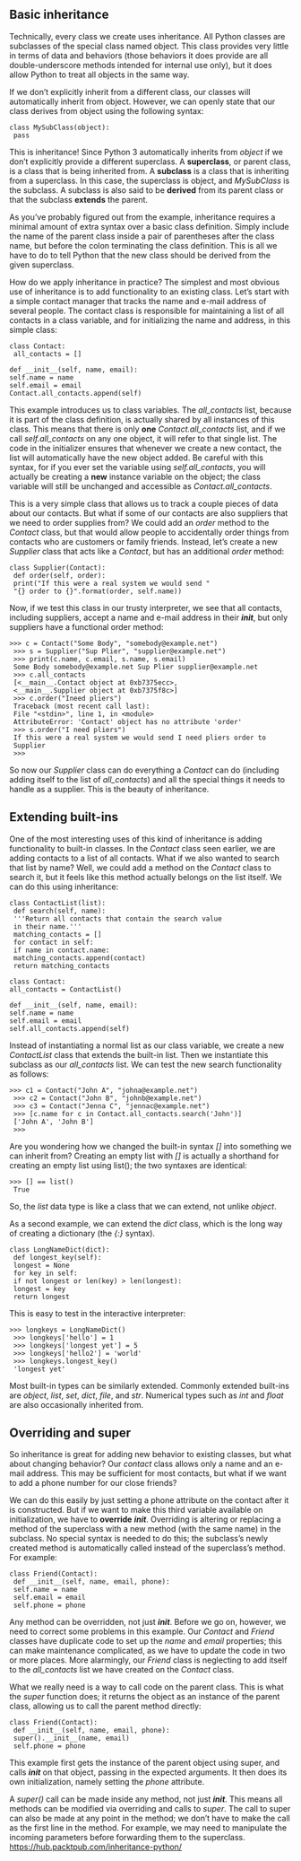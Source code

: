 ## Basic inheritance
Technically, every class we create uses inheritance. All Python classes are subclasses of the special class named object. This class provides very little in terms of data and behaviors (those behaviors it does provide are all double-underscore methods intended for internal use only), but it does allow Python to treat all objects in the same way.

If we don’t explicitly inherit from a different class, our classes will automatically inherit from object. However, we can openly state that our class derives from object using the following syntax:

```markup
class MySubClass(object):
 pass
```

This is inheritance! Since Python 3 automatically inherits from  _object_  if we don’t explicitly provide a different superclass. A  **superclass**, or parent class, is a class that is being inherited from. A  **subclass**  is a class that is inheriting from a superclass. In this case, the superclass is object, and  _MySubClass_  is the subclass. A subclass is also said to be  **derived**  from its parent class or that the subclass  **extends**  the parent.

As you’ve probably figured out from the example, inheritance requires a minimal amount of extra syntax over a basic class definition. Simply include the name of the parent class inside a pair of parentheses after the class name, but before the colon terminating the class definition. This is all we have to do to tell Python that the new class should be derived from the given superclass.

How do we apply inheritance in practice? The simplest and most obvious use of inheritance is to add functionality to an existing class. Let’s start with a simple contact manager that tracks the name and e-mail address of several people. The contact class is responsible for maintaining a list of all contacts in a class variable, and for initializing the name and address, in this simple class:

```markup
class Contact:
 all_contacts = []

def __init__(self, name, email):
self.name = name
self.email = email
Contact.all_contacts.append(self)
```

This example introduces us to class variables. The  _all_contacts_  list, because it is part of the class definition, is actually shared by all instances of this class. This means that there is only  **one**  _Contact.all_contacts_  list, and if we call  _self.all_contacts_  on any one object, it will refer to that single list. The code in the initializer ensures that whenever we create a new contact, the list will automatically have the new object added. Be careful with this syntax, for if you ever set the variable using  _self.all_contacts_, you will actually be creating a  **new**  instance variable on the object; the class variable will still be unchanged and accessible as  _Contact.all_contacts_.

This is a very simple class that allows us to track a couple pieces of data about our contacts. But what if some of our contacts are also suppliers that we need to order supplies from? We could add an  _order_  method to the  _Contact_  class, but that would allow people to accidentally order things from contacts who are customers or family friends. Instead, let’s create a new  _Supplier_  class that acts like a  _Contact_, but has an additional  _order_  method:

```markup
class Supplier(Contact):
 def order(self, order):
 print("If this were a real system we would send "
 "{} order to {}".format(order, self.name))
```

Now, if we test this class in our trusty interpreter, we see that all contacts, including suppliers, accept a name and e-mail address in their  ___init___, but only suppliers have a functional order method:

```markup
>>> c = Contact("Some Body", "somebody@example.net")
 >>> s = Supplier("Sup Plier", "supplier@example.net")
 >>> print(c.name, c.email, s.name, s.email)
 Some Body somebody@example.net Sup Plier supplier@example.net
 >>> c.all_contacts
 [<__main__.Contact object at 0xb7375ecc>,
 <__main__.Supplier object at 0xb7375f8c>]
 >>> c.order("Ineed pliers")
 Traceback (most recent call last):
 File "<stdin>", line 1, in <module>
 AttributeError: 'Contact' object has no attribute 'order'
 >>> s.order("I need pliers")
 If this were a real system we would send I need pliers order to
 Supplier
 >>>
```

So now our  _Supplier_  class can do everything a  _Contact_  can do (including adding itself to the list of  _all_contacts_) and all the special things it needs to handle as a supplier. This is the beauty of inheritance.

## Extending built-ins

One of the most interesting uses of this kind of inheritance is adding functionality to built-in classes. In the  _Contact_  class seen earlier, we are adding contacts to a list of all contacts. What if we also wanted to search that list by name? Well, we could add a method on the  _Contact_  class to search it, but it feels like this method actually belongs on the list itself. We can do this using inheritance:

```markup
class ContactList(list):
 def search(self, name):
 '''Return all contacts that contain the search value
 in their name.'''
 matching_contacts = []
 for contact in self:
 if name in contact.name:
 matching_contacts.append(contact)
 return matching_contacts

class Contact:
all_contacts = ContactList()

def __init__(self, name, email):
self.name = name
self.email = email
self.all_contacts.append(self)
```

Instead of instantiating a normal list as our class variable, we create a new  _ContactList_  class that extends the built-in list. Then we instantiate this subclass as our  _all_contacts_  list. We can test the new search functionality as follows:

```markup
>>> c1 = Contact("John A", "johna@example.net")
 >>> c2 = Contact("John B", "johnb@example.net")
 >>> c3 = Contact("Jenna C", "jennac@example.net")
 >>> [c.name for c in Contact.all_contacts.search('John')]
 ['John A', 'John B']
 >>>
```

Are you wondering how we changed the built-in syntax  _[]_  into something we can inherit from? Creating an empty list with  _[]_  is actually a shorthand for creating an empty list using list(); the two syntaxes are identical:

```markup
>>> [] == list()
 True
```

So, the  _list_  data type is like a class that we can extend, not unlike  _object_.

As a second example, we can extend the  _dict_  class, which is the long way of creating a dictionary (the  _{:}_  syntax).

```markup
class LongNameDict(dict):
 def longest_key(self):
 longest = None
 for key in self:
 if not longest or len(key) > len(longest):
 longest = key
 return longest
```

This is easy to test in the interactive interpreter:

```markup
>>> longkeys = LongNameDict()
 >>> longkeys['hello'] = 1
 >>> longkeys['longest yet'] = 5
 >>> longkeys['hello2'] = 'world'
 >>> longkeys.longest_key()
 'longest yet'
```

Most built-in types can be similarly extended. Commonly extended built-ins are  _object_,  _list_,  _set_,  _dict_,  _file_, and  _str_. Numerical types such as  _int_  and  _float_  are also occasionally inherited from.

## Overriding and super

So inheritance is great for adding new behavior to existing classes, but what about changing behavior? Our  _contact_  class allows only a name and an e-mail address. This may be sufficient for most contacts, but what if we want to add a phone number for our close friends?

We can do this easily by just setting a phone attribute on the contact after it is constructed. But if we want to make this third variable available on initialization, we have to  **override**  ___init___. Overriding is altering or replacing a method of the superclass with a new method (with the same name) in the subclass. No special syntax is needed to do this; the subclass’s newly created method is automatically called instead of the superclass’s method. For example:

```markup
class Friend(Contact):
 def __init__(self, name, email, phone):
 self.name = name
 self.email = email
 self.phone = phone
```

Any method can be overridden, not just  ___init___. Before we go on, however, we need to correct some problems in this example. Our  _Contact_  and  _Friend_  classes have duplicate code to set up the  _name_  and  _email_  properties; this can make maintenance complicated, as we have to update the code in two or more places. More alarmingly, our  _Friend_  class is neglecting to add itself to the  _all_contacts_  list we have created on the  _Contact_  class.

What we really need is a way to call code on the parent class. This is what the  _super_  function does; it returns the object as an instance of the parent class, allowing us to call the parent method directly:

```markup
class Friend(Contact):
 def __init__(self, name, email, phone):
 super().__init__(name, email)
 self.phone = phone
```

This example first gets the instance of the parent object using super, and calls  ___init___  on that object, passing in the expected arguments. It then does its own initialization, namely setting the  _phone_  attribute.

A  _super()_  call can be made inside any method, not just  ___init___. This means all methods can be modified via overriding and calls to  _super_. The call to super can also be made at any point in the method; we don’t have to make the call as the first line in the method. For example, we may need to manipulate the incoming parameters before forwarding them to the superclass.
https://hub.packtpub.com/inheritance-python/
